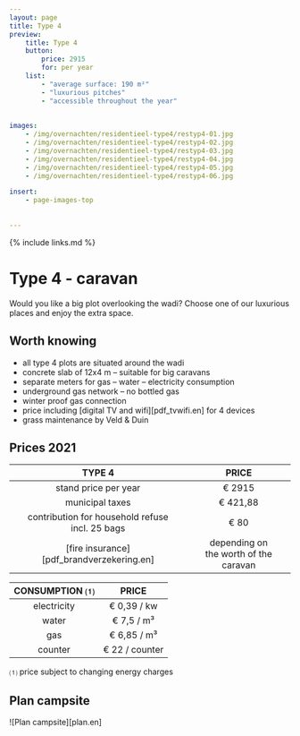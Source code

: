 ```yaml
---
layout: page
title: Type 4
preview: 
    title: Type 4
    button:
        price: 2915
        for: per year
    list:
        - "average surface: 190 m²"
        - "luxurious pitches"
        - "accessible throughout the year"
        
        
images:
    - /img/overnachten/residentieel-type4/restyp4-01.jpg
    - /img/overnachten/residentieel-type4/restyp4-02.jpg
    - /img/overnachten/residentieel-type4/restyp4-03.jpg
    - /img/overnachten/residentieel-type4/restyp4-04.jpg
    - /img/overnachten/residentieel-type4/restyp4-05.jpg
    - /img/overnachten/residentieel-type4/restyp4-06.jpg

insert:
    - page-images-top
    
    
---
```


{% include links.md %}

# Type 4 - caravan

Would you like a big plot overlooking the wadi? Choose one of our luxurious places and enjoy the extra space.

## Worth knowing

- all type 4 plots are situated around the wadi
- concrete slab of 12x4 m – suitable for big caravans
- separate meters for gas – water – electricity consumption
- underground gas network – no bottled gas
- winter proof gas connection
- price including [digital TV and wifi][pdf_tvwifi.en] for 4 devices
- grass maintenance by Veld & Duin


## Prices 2021

TYPE 4                |PRICE           |
:--------------------:|:--------------:|
stand price per year  |€ 2915            
municipal taxes       |€ 421,88 
contribution for household refuse<br>incl. 25 bags<br> | € 80  
[fire insurance][pdf_brandverzekering.en]     |depending on <br>the worth of the caravan

CONSUMPTION ⑴        |PRICE          |
:--------------------:|:-------------:|
electricity           | € 0,39 / kw        
water                 | € 7,5 / m³  
gas                   | € 6,85 / m³       
counter               | € 22 / counter

⑴ price subject to changing energy charges

## Plan campsite

![Plan campsite][plan.en]
